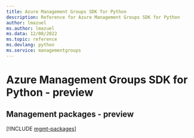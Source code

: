 ```yaml
---
title: Azure Management Groups SDK for Python
description: Reference for Azure Management Groups SDK for Python
author: lmazuel
ms.author: lmazuel
ms.data: 12/08/2022
ms.topic: reference
ms.devlang: python
ms.service: managementgroups
---
```

# Azure Management Groups SDK for Python - preview

## Management packages - preview
[!INCLUDE [mgmt-packages](management-groups-mgmt-index.md)]